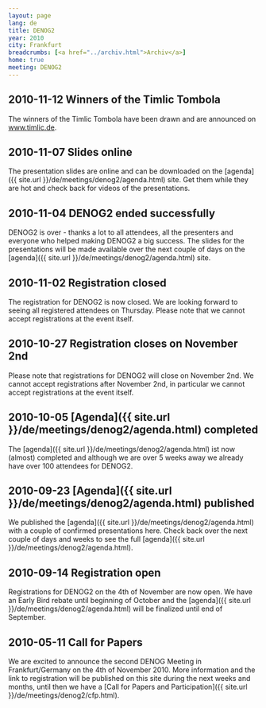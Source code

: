 ```yaml
---
layout: page
lang: de
title: DENOG2
year: 2010
city: Frankfurt
breadcrumbs: [<a href="../archiv.html">Archiv</a>]
home: true
meeting: DENOG2
---
```

## 2010-11-12 Winners of the Timlic Tombola

The winners of the Timlic Tombola have been drawn and are announced on www.timlic.de.

## 2010-11-07 Slides online

The presentation slides are online and can be downloaded on the [agenda]({{ site.url }}/de/meetings/denog2/agenda.html) site. Get them while they are hot and check back for videos of the presentations.

## 2010-11-04 DENOG2 ended successfully

DENOG2 is over - thanks a lot to all attendees, all the presenters and everyone who helped making DENOG2 a big success. The slides for the presentations will be made available over the next couple of days on the [agenda]({{ site.url }}/de/meetings/denog2/agenda.html) site.

## 2010-11-02 Registration closed

The registration for DENOG2 is now closed. We are looking forward to seeing all registered attendees on Thursday.
Please note that we cannot accept registrations at the event itself.

## 2010-10-27 Registration closes on November 2nd

Please note that registrations for DENOG2 will close on November 2nd. We cannot accept registrations after November 2nd, in particular we cannot accept registrations at the event itself.

## 2010-10-05 [Agenda]({{ site.url }}/de/meetings/denog2/agenda.html) completed

The [agenda]({{ site.url }}/de/meetings/denog2/agenda.html) ist now (almost) completed and although we are over 5 weeks away we already have over 100 attendees for DENOG2.

## 2010-09-23 [Agenda]({{ site.url }}/de/meetings/denog2/agenda.html) published

We published the [agenda]({{ site.url }}/de/meetings/denog2/agenda.html) with a couple of confirmed presentations here. Check back over the next couple of days and weeks to see the full [agenda]({{ site.url }}/de/meetings/denog2/agenda.html).

## 2010-09-14 Registration open

Registrations for DENOG2 on the 4th of November are now open. We have an Early Bird rebate until beginning of October and the [agenda]({{ site.url }}/de/meetings/denog2/agenda.html) will be finalized until end of September.

## 2010-05-11 Call for Papers

We are excited to announce the second DENOG Meeting in Frankfurt/Germany on the 4th of November 2010. More information and the link to registration will be published on this site during the next weeks and months, until then we have a [Call for Papers and Participation]({{ site.url }}/de/meetings/denog2/cfp.html).
